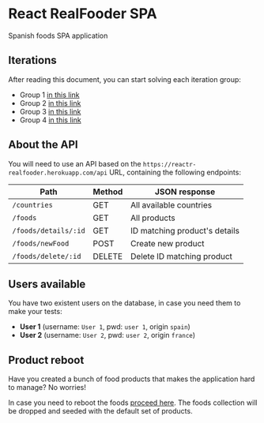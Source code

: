 # React RealFooder SPA

Spanish foods SPA application

## Iterations

After reading this document, you can start solving each iteration group:
- Group 1 [in this link](https://github.com/german-alvarez-dev/react-realfooder-app/blob/master/iterations/group1.md)
- Group 2 [in this link](https://github.com/german-alvarez-dev/react-realfooder-app/blob/master/iterations/group2.md)
- Group 3 [in this link](https://github.com/german-alvarez-dev/react-realfooder-app/blob/master/iterations/group3.md)
- Group 4 [in this link](https://github.com/german-alvarez-dev/react-realfooder-app/blob/master/iterations/group4.md)

## About the API

You will need to use an API based on the `https://reactr-realfooder.herokuapp.com/api` URL, containing the following endpoints:

 | Path        | Method           | JSON response  |
  | ------------- | ------------- | ------------- |
  | `/countries` | GET | All available countries  |
  | `/foods`  | GET | All products  |
  | `/foods/details/:id` | GET | ID matching product's details  |
  | `/foods/newFood` | POST | Create new product  |
  | `/foods/delete/:id` | DELETE | Delete ID matching product  |
  
  
## Users available

You have two existent users on the database, in case you need them to make your tests: 
- **User 1** (username: `User 1`, pwd: `user 1`, origin `spain`)
- **User 2** (username: `User 2`, pwd: `user 2`, origin `france`)


## Product reboot

Have you created a bunch of food products that makes the application hard to manage? No worries! 

In case you need to reboot the foods <a href="https://reactr-realfooder.herokuapp.com/api/reboot">proceed here</a>. The foods collection will be dropped and seeded with the default set of products. 


